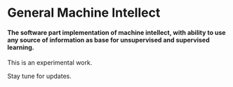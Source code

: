 # General Machine Intellect



#### The software part implementation of machine intellect, with ability to use any source of information as base for unsupervised and supervised learning. 

This is an experimental work. 

Stay tune for updates.

